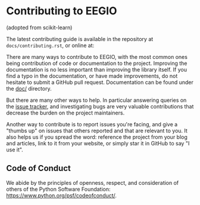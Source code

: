 Contributing to EEGIO
======================

(adopted from scikit-learn)

The latest contributing guide is available in the repository at
`docs/contributing.rst`, or online at:

There are many ways to contribute to EEGIO, with the most common ones
being contribution of code or documentation to the project. Improving the
documentation is no less important than improving the library itself. If you
find a typo in the documentation, or have made improvements, do not hesitate to
submit a GitHub pull request. Documentation can be found under the
[doc/](https://github.com/adam2392/eegio/tree/master/doc) directory.

But there are many other ways to help. In particular answering queries on the
[issue tracker](https://github.com/adam2392/eegio/issues), and
investigating bugs are very valuable contributions that decrease the burden on 
the project maintainers.

Another way to contribute is to report issues you're facing, and give a "thumbs
up" on issues that others reported and that are relevant to you. It also helps
us if you spread the word: reference the project from your blog and articles,
link to it from your website, or simply star it in GitHub to say "I use it".

Code of Conduct
---------------

We abide by the principles of openness, respect, and consideration of others
of the Python Software Foundation: https://www.python.org/psf/codeofconduct/.